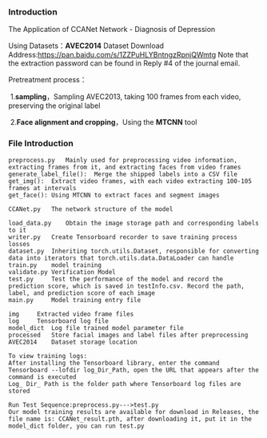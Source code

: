### Introduction

The Application of CCANet Network - Diagnosis of Depression

Using Datasets：**AVEC2014**
Dataset Download Address:https://pan.baidu.com/s/1ZZPuHLYBntngzRpnjQWmtg
Note that the extraction password can be found in Reply #4 of the journal email.


Pretreatment process：

​	1.**sampling**，Sampling AVEC2013, taking 100 frames from each video, preserving the original label

​	2.**Face alignment and cropping**，Using the **MTCNN** tool

### File Introduction

```
preprocess.py	Mainly used for preprocessing video information, extracting frames from it, and extracting faces from video frames
generate_label_file():	Merge the shipped labels into a CSV file
get_img():	Extract video frames, with each video extracting 100-105 frames at intervals
get_face():	Using MTCNN to extract faces and segment images

CCANet.py	The network structure of the model
```

```
load_data.py	Obtain the image storage path and corresponding labels to it
writer.py	Create Tensorboard recorder to save training process losses
dataset.py	Inheriting torch.utils.Dataset, responsible for converting data into iterators that torch.utils.data.DataLoader can handle
train.py	model training
validate.py	Verification Model
test.py		Test the performance of the model and record the prediction score, which is saved in testInfo.csv. Record the path, label, and prediction score of each image
main.py		Model training entry file
```

```
img		Extracted video frame files
log		Tensorboard log file
model_dict	Log file trained model parameter file
processed	Store facial images and label files after preprocessing
AVEC2014	Dataset storage location
```

```
To view training logs:
After installing the Tensorboard library, enter the command Tensorboard --lofdir log_Dir_Path, open the URL that appears after the command is executed
Log_ Dir_ Path is the folder path where Tensorboard log files are stored
```

```
Run Test Sequence:preprocess.py--->test.py
Our model training results are available for download in Releases, the file name is: CCANet_result.pth, after downloading it, put it in the model_dict folder, you can run test.py
```
